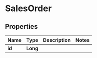 
# SalesOrder

## Properties
Name | Type | Description | Notes
------------ | ------------- | ------------- | -------------
**id** | **Long** |  | 




